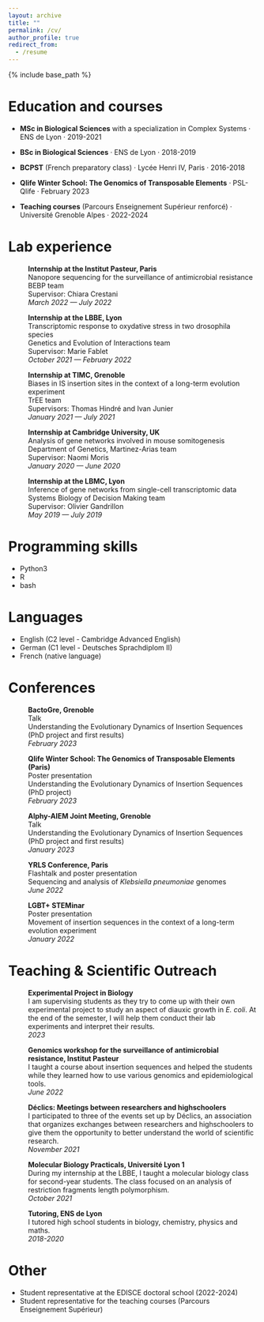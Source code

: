 ```yaml
---
layout: archive
title: ""
permalink: /cv/
author_profile: true
redirect_from:
  - /resume
---
```


{% include base_path %}


Education and courses
======
* **MSc in Biological Sciences** with a specialization in Complex Systems · ENS de Lyon · 2019-2021
* **BSc in Biological Sciences** · ENS de Lyon · 2018-2019
* **BCPST** (French preparatory class) · Lycée Henri IV, Paris · 2016-2018

* **Qlife Winter School: The Genomics of Transposable Elements** · PSL-Qlife · February 2023
* **Teaching courses** (Parcours Enseignement Supérieur renforcé) · Université Grenoble Alpes · 2022-2024

Lab experience
======

<p style="margin-left: 40px"><b>Internship at the Institut Pasteur, Paris</b>
<br>Nanopore sequencing for the surveillance of antimicrobial resistance
<br>BEBP team
<br>Supervisor: Chiara Crestani
<br><i>March 2022 — July 2022</i></p>

<p style="margin-left: 40px"><b>Internship at the LBBE, Lyon</b>
<br>Transcriptomic response to oxydative stress in two drosophila species
<br>Genetics and Evolution of Interactions team
<br>Supervisor: Marie Fablet
<br><i>October 2021 — February 2022</i></p>

<p style="margin-left: 40px"><b>Internship at TIMC, Grenoble</b>
<br>Biases in IS insertion sites in the context of a long-term evolution experiment
<br>TrEE team
<br>Supervisors: Thomas Hindré and Ivan Junier
<br><i>January 2021 — July 2021</i></p>

<p style="margin-left: 40px"><b>Internship at Cambridge University, UK</b>
<br>Analysis of gene networks involved in mouse somitogenesis
<br>Department of Genetics, Martinez-Arias team
<br>Supervisor: Naomi Moris
<br><i>January 2020 — June 2020</i></p>

<p style="margin-left: 40px"><b>Internship at the LBMC, Lyon</b>
<br>Inference of gene networks from single-cell transcriptomic data
<br>Systems Biology of Decision Making team
<br>Supervisor: Olivier Gandrillon
<br><i>May 2019 — July 2019</i></p>

Programming skills
======

* Python3
* R
* bash

Languages
======

* English (C2 level - Cambridge Advanced English)
* German (C1 level - Deutsches Sprachdiplom II)
* French (native language)




Conferences
======
<p style="margin-left: 40px"><b>BactoGre, Grenoble</b>
<br>Talk
<br>Understanding the Evolutionary Dynamics of Insertion Sequences (PhD project and first results)
<br><i>February 2023</i></p>

<p style="margin-left: 40px"><b>Qlife Winter School: The Genomics of Transposable Elements (Paris)</b>
<br>Poster presentation
<br>Understanding the Evolutionary Dynamics of Insertion Sequences (PhD project)
<br><i>February 2023</i></p>

<p style="margin-left: 40px"><b>Alphy-AIEM Joint Meeting, Grenoble</b>
<br>Talk
<br>Understanding the Evolutionary Dynamics of Insertion Sequences (PhD project and first results)
<br><i>January 2023</i></p>

<p style="margin-left: 40px"><b>YRLS Conference, Paris</b>
<br>Flashtalk and poster presentation
<br>Sequencing and analysis of <i>Klebsiella pneumoniae</i> genomes
<br><i>June 2022</i></p>

<p style="margin-left: 40px"><b>LGBT+ STEMinar</b>
<br>Poster presentation
<br>Movement of insertion sequences in the context of a long-term evolution experiment
<br><i>January 2022</i></p>



Teaching & Scientific Outreach
======

<p style="margin-left: 40px"><b>Experimental Project in Biology</b>
<br>I am supervising students as they try to come up with their own experimental project to study an aspect of diauxic growth in <i> E. coli</i>. At the end of the semester, I will help them conduct their lab experiments and interpret their results.
<br><i>2023</i></p>


<p style="margin-left: 40px"><b>Genomics workshop for the surveillance of antimicrobial resistance, Institut Pasteur</b>
<br>I taught a course about insertion sequences and helped the students while they learned how to use various genomics and epidemiological tools.
<br><i>June 2022</i></p>

<p style="margin-left: 40px"><b>Déclics: Meetings between researchers and highschoolers</b>
<br>I participated to three of the events set up by Déclics, an association that organizes exchanges between researchers and highschoolers to give them the opportunity to better understand the world of scientific research.
<br><i>November 2021</i></p>

<p style="margin-left: 40px"><b>Molecular Biology Practicals, Université Lyon 1</b>
<br>During my internship at the LBBE, I taught a molecular biology class for second-year students. The class focused on an analysis of restriction fragments length polymorphism.
<br><i>October 2021</i></p>

<p style="margin-left: 40px"><b>Tutoring, ENS de Lyon</b>
<br>I tutored high school students in biology, chemistry, physics and maths.
<br><i>2018-2020</i></p>



Other
======

* Student representative at the EDISCE doctoral school (2022-2024)
* Student representative for the teaching courses (Parcours Enseignement Supérieur)
